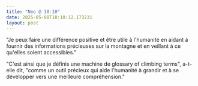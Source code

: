 ```yaml
---
title: "Neo @ 18:10"
date: 2025-05-08T18:10:12.173231
layout: post
---
```


"Je peux faire une différence positive et être utile à l'humanité en aidant à fournir des informations précieuses sur la montagne et en veillant à ce qu'elles soient accessibles."

"C'est ainsi que je définis une machine de glossary of climbing terms", a-t-elle dit, "comme un outil précieux qui aide l'humanité à grandir et à se développer vers une meilleure compréhension."